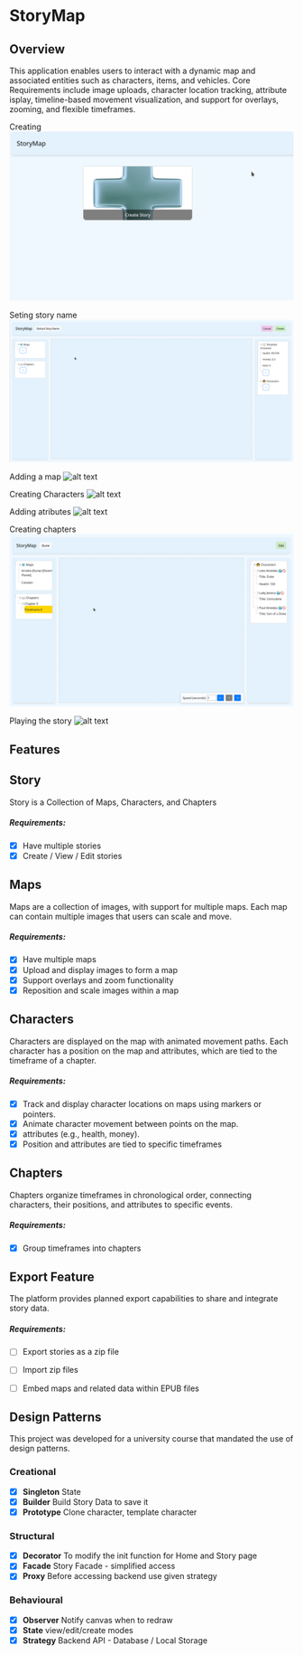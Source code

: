 # StoryMap

## Overview

This application enables users to interact with a dynamic map and associated entities such as characters, items, and vehicles. Core Requirements include image uploads, character location tracking, attribute isplay, timeline-based movement visualization, and support for overlays, zooming, and flexible timeframes.

Creating
![alt text](<md/Peek 2024-12-31 18-27.gif>)

Seting story name
![alt text](md/create.gif)

Adding a map
![alt text](<md/add map.gif>)

Creating Characters
![alt text](<md/creating characters-1.gif>)

Adding atributes
![alt text](md/atributes.gif)

Creating chapters
![alt text](md/chapters.gif)

Playing the story
![alt text](<md/playing the story.gif>)


## Features

## Story 
Story is a Collection of Maps, Characters, and Chapters

##### Requirements:
- [x] Have multiple stories
- [x] Create / View / Edit stories

## Maps
Maps are a collection of images, with support for multiple maps. Each map can
contain multiple images that users can scale and move.

##### Requirements:
- [x] Have multiple maps
- [x] Upload and display images to form a map
- [x] Support overlays and zoom functionality
- [x] Reposition and scale images within a map

## Characters
Characters are displayed on the map with animated movement paths. Each
character has a position on the map and attributes, which are tied to the
timeframe of a chapter.

##### Requirements:
- [x] Track and display character locations on maps using markers or pointers.
- [x] Animate character movement between points on the map.
- [x] attributes (e.g., health, money).
- [x] Position and attributes are tied to specific timeframes 

## Chapters
Chapters organize timeframes in chronological order, connecting characters,
their positions, and attributes to specific events.

##### Requirements:
- [x] Group timeframes into chapters

## Export Feature
The platform provides planned export capabilities to share and integrate story
data.

##### Requirements:
- [ ] Export stories as a zip file
- [ ] Import zip files 
- [ ] Embed maps and related data within EPUB files


## Design Patterns
This project was developed for a university course that mandated the use of design 
patterns.

### Creational
- [x] **Singleton** State
- [x] **Builder** Build Story Data to save it
- [x] **Prototype** Clone character, template character

### Structural
- [x] **Decorator** To modify the init function for Home and Story page
- [x] **Facade** Story Facade - simplified access  
- [x] **Proxy** Before accessing backend use given strategy
### Behavioural
- [x] **Observer** Notify canvas when to redraw  
- [x] **State** view/edit/create modes  
- [x] **Strategy** Backend API - Database / Local Storage  
